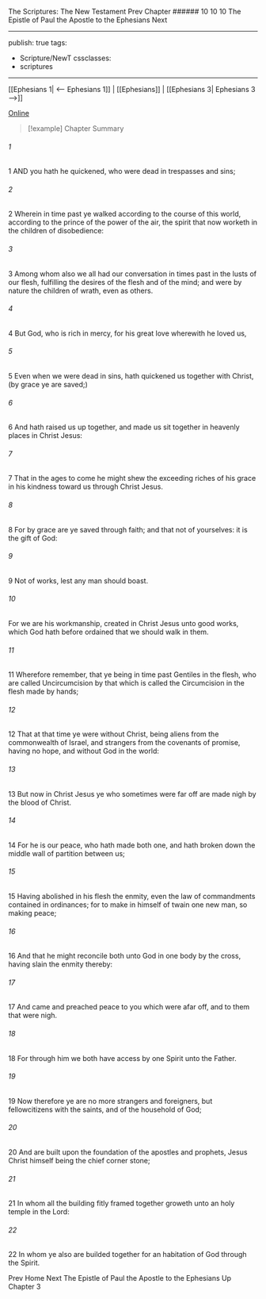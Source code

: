 The Scriptures: The New Testament
Prev
Chapter ###### 10
10 10 The Epistle of Paul the Apostle to the Ephesians
Next

---
publish: true
tags:
  - Scripture/NewT
cssclasses:
  - scriptures
---
[[Ephesians 1| <-- Ephesians 1]] | [[Ephesians]] | [[Ephesians 3| Ephesians 3 -->]]

[Online](https://churchofjesuschrist.org/study/scriptures/nt/eph/2?lang=eng)

>[!example] Chapter Summary
>
###### 1
1 AND you hath he quickened, who were dead in trespasses and sins;
###### 2
2 Wherein in time past ye walked according to the course of this world, according to the prince of the power of the air, the spirit that now worketh in the children of disobedience:
###### 3
3 Among whom also we all had our conversation in times past in the lusts of our flesh, fulfilling the desires of the flesh and of the mind; and were by nature the children of wrath, even as others.
###### 4
4 But God, who is rich in mercy, for his great love wherewith he loved us,
###### 5
5 Even when we were dead in sins, hath quickened us together with Christ, (by grace ye are saved;)
###### 6
6 And hath raised us up together, and made us sit together in heavenly places in Christ Jesus:
###### 7
7 That in the ages to come he might shew the exceeding riches of his grace in his kindness toward us through Christ Jesus.
###### 8
8 For by grace are ye saved through faith; and that not of yourselves: it is the gift of God:
###### 9
9 Not of works, lest any man should boast.
###### 10
For we are his workmanship, created in Christ Jesus unto good works, which God hath before ordained that we should walk in them.
###### 11
11 Wherefore remember, that ye being in time past Gentiles in the flesh, who are called Uncircumcision by that which is called the Circumcision in the flesh made by hands;
###### 12
12 That at that time ye were without Christ, being aliens from the commonwealth of Israel, and strangers from the covenants of promise, having no hope, and without God in the world:
###### 13
13 But now in Christ Jesus ye who sometimes were far off are made nigh by the blood of Christ.
###### 14
14 For he is our peace, who hath made both one, and hath broken down the middle wall of partition between us;
###### 15
15 Having abolished in his flesh the enmity, even the law of commandments contained in ordinances; for to make in himself of twain one new man, so making peace;
###### 16
16 And that he might reconcile both unto God in one body by the cross, having slain the enmity thereby:
###### 17
17 And came and preached peace to you which were afar off, and to them that were nigh.
###### 18
18 For through him we both have access by one Spirit unto the Father.
###### 19
19 Now therefore ye are no more strangers and foreigners, but fellowcitizens with the saints, and of the household of God;
###### 20
20 And are built upon the foundation of the apostles and prophets, Jesus Christ himself being the chief corner stone;
###### 21
21 In whom all the building fitly framed together groweth unto an holy temple in the Lord:
###### 22
22 In whom ye also are builded together for an habitation of God through the Spirit.

Prev
Home
Next
The Epistle of Paul the Apostle to the Ephesians
Up
Chapter 3



